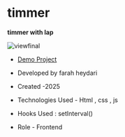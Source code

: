 # timmer

**timmer with lap**

![viewfinal](https://github.com/user-attachments/assets/3e763df8-a24a-4eed-9124-9960f7df066c)

- [Demo Project](https://farahheydari.github.io/Timmer/)

- Developed by farah heydari

- Created -2025

- Technologies Used - Html , css , js

- Hooks Used : setInterval() 

- Role - Frontend

